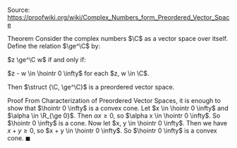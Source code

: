 # 

Source: https://proofwiki.org/wiki/Complex_Numbers_form_Preordered_Vector_Space

Theorem
Consider the complex numbers $\C$ as a vector space over itself.
Define the relation $\ge^\C$ by:

$z \ge^\C w$
if and only if:

$z - w \in \hointr 0 \infty$
for each $z, w \in \C$.

Then $\struct {\C, \ge^\C}$ is a preordered vector space.


Proof
From Characterization of Preordered Vector Spaces, it is enough to show that $\hointr 0 \infty$ is a convex cone.
Let $x \in \hointr 0 \infty$ and $\alpha \in \R_{\ge 0}$. 
Then $\alpha x \ge 0$, so $\alpha x \in \hointr 0 \infty$.
So $\hointr 0 \infty$ is a cone.
Now let $x, y \in \hointr 0 \infty$. 
Then we have $x + y \ge 0$, so $x + y \in \hointr 0 \infty$.
So $\hointr 0 \infty$ is a convex cone.
$\blacksquare$





